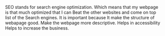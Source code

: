 SEO stands for search engine optimization. Which means that my webpage is that much optimized that I can Beat the other websites and come on top list of the Search engines.
It is important because
It make the structure of webapage good.
Make the webpage more descriptive.
Helps in accessibility
Helps to increase the business.
